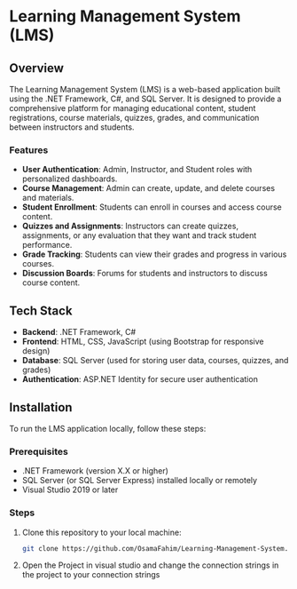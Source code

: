 # Learning Management System (LMS)

## Overview

The Learning Management System (LMS) is a web-based application built using the .NET Framework, C#, and SQL Server. It is designed to provide a comprehensive platform for managing educational content, student registrations, course materials, quizzes, grades, and communication between instructors and students.

### Features
- **User Authentication**: Admin, Instructor, and Student roles with personalized dashboards.
- **Course Management**: Admin can create, update, and delete courses and materials.
- **Student Enrollment**: Students can enroll in courses and access course content.
- **Quizzes and Assignments**: Instructors can create quizzes, assignments, or any evaluation that they want and track student performance.
- **Grade Tracking**: Students can view their grades and progress in various courses.
- **Discussion Boards**: Forums for students and instructors to discuss course content.

## Tech Stack

- **Backend**: .NET Framework, C#
- **Frontend**: HTML, CSS, JavaScript (using Bootstrap for responsive design)
- **Database**: SQL Server (used for storing user data, courses, quizzes, and grades)
- **Authentication**: ASP.NET Identity for secure user authentication

## Installation

To run the LMS application locally, follow these steps:

### Prerequisites
- .NET Framework (version X.X or higher)
- SQL Server (or SQL Server Express) installed locally or remotely
- Visual Studio 2019 or later

### Steps
1. Clone this repository to your local machine:
   ```bash
   git clone https://github.com/OsamaFahim/Learning-Management-System.git

2. Open the Project in visual studio and change the connection strings in the project to your connection strings

